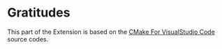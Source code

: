 # Gratitudes

This part of the Extension is based on the [CMake For VisualStudio Code](https://marketplace.visualstudio.com/items?itemName=twxs.cmake) source codes.